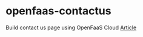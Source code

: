# openfaas-contactus
Build contact us page using OpenFaaS Cloud
[Article](https://medium.com/red-gold/build-contact-us-page-using-serverless-function-host-a-website-on-ofc-part1-b00a1ef0cd62)
